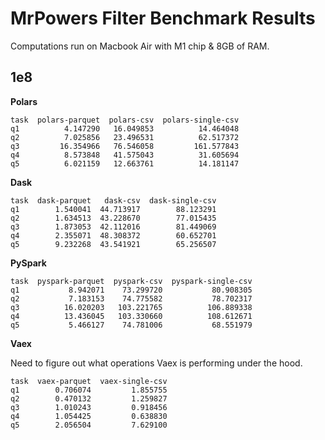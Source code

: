 # MrPowers Filter Benchmark Results

Computations run on Macbook Air with M1 chip & 8GB of RAM.

## 1e8

**Polars**

```
task  polars-parquet  polars-csv  polars-single-csv
q1          4.147290   16.049853          14.464048
q2          7.025856   23.496531          62.517372
q3         16.354966   76.546058         161.577843
q4          8.573848   41.575043          31.605694
q5          6.021159   12.663761          14.181147
```

**Dask**

```
task  dask-parquet   dask-csv  dask-single-csv
q1        1.540041  44.713917        88.123291
q2        1.634513  43.228670        77.015435
q3        1.873053  42.112016        81.449069
q4        2.355071  48.308372        60.652701
q5        9.232268  43.541921        65.256507
```

**PySpark**

```
task  pyspark-parquet  pyspark-csv  pyspark-single-csv
q1           8.942071    73.299720           80.908305
q2           7.183153    74.775582           78.702317
q3          16.020203   103.221765          106.889338
q4          13.436045   103.330660          108.612671
q5           5.466127    74.781006           68.551979
```

**Vaex**

Need to figure out what operations Vaex is performing under the hood.

```
task  vaex-parquet  vaex-single-csv
q1        0.706074         1.855755
q2        0.470132         1.259827
q3        1.010243         0.918456
q4        1.054425         0.638830
q5        2.056504         7.629100
```

